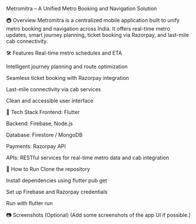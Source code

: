 Metromitra – A Unified Metro Booking and Navigation Solution

🚇 Overview
Metromitra is a centralized mobile application built to unify metro booking and navigation across India. It offers real-time metro updates, smart journey planning, ticket booking via Razorpay, and last-mile cab connectivity.

🛠️ Features
Real-time metro schedules and ETA

Intelligent journey planning and route optimization

Seamless ticket booking with Razorpay integration

Last-mile connectivity via cab services

Clean and accessible user interface

📱 Tech Stack
Frontend: Flutter

Backend: Firebase, Node.js

Database: Firestore / MongoDB

Payments: Razorpay API

APIs: RESTful services for real-time metro data and cab integration

🚀 How to Run
Clone the repository

Install dependencies using flutter pub get

Set up Firebase and Razorpay credentials

Run with flutter run

📷 Screenshots (Optional)
(Add some screenshots of the app UI if possible.)
